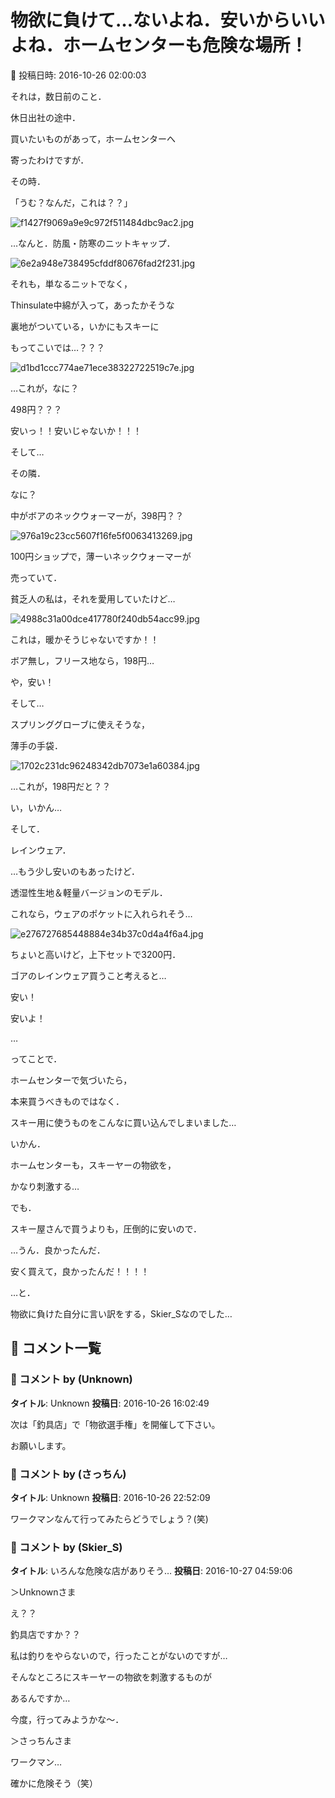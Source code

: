 # 物欲に負けて…ないよね．安いからいいよね．ホームセンターも危険な場所！

📅 投稿日時: 2016-10-26 02:00:03

それは，数日前のこと．





休日出社の途中．


買いたいものがあって，ホームセンターへ


寄ったわけですが．





その時．


「うむ？なんだ，これは？？」







![f1427f9069a9e9c972f511484dbc9ac2.jpg](images/f1427f9069a9e9c972f511484dbc9ac2.jpg)







…なんと．防風・防寒のニットキャップ．




![6e2a948e738495cfddf80676fad2f231.jpg](images/6e2a948e738495cfddf80676fad2f231.jpg)




それも，単なるニットでなく，


Thinsulate中綿が入って，あったかそうな


裏地がついている，いかにもスキーに


もってこいでは…？？？




![d1bd1ccc774ae71ece38322722519c7e.jpg](images/d1bd1ccc774ae71ece38322722519c7e.jpg)




…これが，なに？


498円？？？


安いっ！！安いじゃないか！！！





そして…


その隣．


なに？


中がボアのネックウォーマーが，398円？？




![976a19c23cc5607f16fe5f0063413269.jpg](images/976a19c23cc5607f16fe5f0063413269.jpg)




100円ショップで，薄ーいネックウォーマーが


売っていて．


貧乏人の私は，それを愛用していたけど…




![4988c31a00dce417780f240db54acc99.jpg](images/4988c31a00dce417780f240db54acc99.jpg)




これは，暖かそうじゃないですか！！


ボア無し，フリース地なら，198円…


や，安い！





そして…


スプリンググローブに使えそうな，


薄手の手袋．




![1702c231dc96248342db7073e1a60384.jpg](images/1702c231dc96248342db7073e1a60384.jpg)




…これが，198円だと？？


い，いかん…





そして．


レインウェア．


…もう少し安いのもあったけど．


透湿性生地＆軽量バージョンのモデル．


これなら，ウェアのポケットに入れられそう…




![e276727685448884e34b37c0d4a4f6a4.jpg](images/e276727685448884e34b37c0d4a4f6a4.jpg)




ちょいと高いけど，上下セットで3200円．


ゴアのレインウェア買うこと考えると…


安い！


安いよ！





…


ってことで．


ホームセンターで気づいたら，


本来買うべきものではなく．


スキー用に使うものをこんなに買い込んでしまいました…





いかん．


ホームセンターも，スキーヤーの物欲を，


かなり刺激する…





でも．


スキー屋さんで買うよりも，圧倒的に安いので．


…うん．良かったんだ．


安く買えて，良かったんだ！！！！





…と．


物欲に負けた自分に言い訳をする，Skier_Sなのでした…

## 💬 コメント一覧

### 💬 コメント by (Unknown)
**タイトル**: Unknown
**投稿日**: 2016-10-26 16:02:49

次は「釣具店」で「物欲選手権」を開催して下さい。

お願いします。

### 💬 コメント by (さっちん)
**タイトル**: Unknown
**投稿日**: 2016-10-26 22:52:09

ワークマンなんて行ってみたらどうでしょう？(笑)

### 💬 コメント by (Skier_S)
**タイトル**: いろんな危険な店がありそう…
**投稿日**: 2016-10-27 04:59:06

＞Unknownさま

え？？

釣具店ですか？？

私は釣りをやらないので，行ったことがないのですが…

そんなところにスキーヤーの物欲を刺激するものが

あるんですか…

今度，行ってみようかな～．



＞さっちんさま

ワークマン…

確かに危険そう（笑）

